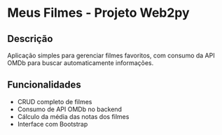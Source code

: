 # Meus Filmes - Projeto Web2py

## Descrição
Aplicação simples para gerenciar filmes favoritos, com consumo da API OMDb para buscar automaticamente informações.

## Funcionalidades
- CRUD completo de filmes
- Consumo de API OMDb no backend
- Cálculo da média das notas dos filmes
- Interface com Bootstrap


